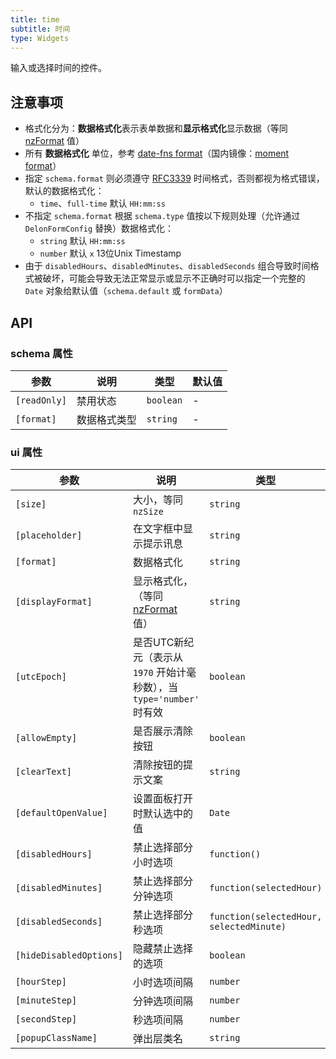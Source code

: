 ```yaml
---
title: time
subtitle: 时间
type: Widgets
---
```


输入或选择时间的控件。

## 注意事项

- 格式化分为：**数据格式化**表示表单数据和**显示格式化**显示数据（等同 [nzFormat](https://ng.ant.design/components/time-picker/zh#api) 值）
- 所有 **数据格式化** 单位，参考 [date-fns format](https://date-fns.org/v1.29.0/docs/format)（国内镜像：[moment format](http://momentjs.cn/docs/#/displaying/format/)）
- 指定 `schema.format` 则必须遵守 [RFC3339](https://tools.ietf.org/html/rfc3339#section-5.6) 时间格式，否则都视为格式错误，默认的数据格式化：
  - `time`、`full-time` 默认 `HH:mm:ss`
- 不指定 `schema.format` 根据 `schema.type` 值按以下规则处理（允许通过 `DelonFormConfig` 替换）数据格式化：
  - `string` 默认 `HH:mm:ss`
  - `number` 默认 `x` 13位Unix Timestamp
- 由于 `disabledHours`、`disabledMinutes`、`disabledSeconds` 组合导致时间格式被破坏，可能会导致无法正常显示或显示不正确时可以指定一个完整的 `Date` 对象给默认值（`schema.default` 或 `formData`）

## API

### schema 属性

参数 | 说明 | 类型 | 默认值
----|------|-----|------
`[readOnly]` | 禁用状态  | `boolean` | -
`[format]` | 数据格式类型  | `string` | -

### ui 属性

参数 | 说明 | 类型 | 默认值
----|------|-----|------
| `[size]` | 大小，等同 `nzSize` | `string` | - |
| `[placeholder]` | 在文字框中显示提示讯息 | `string` | - |
| `[format]` | 数据格式化 | `string` | `HH:mm:ss` |
| `[displayFormat]` | 显示格式化，（等同 [nzFormat](https://ng.ant.design/components/time-picker/zh#api) 值） | `string` | `HH:mm:ss` |
| `[utcEpoch]` | 是否UTC新纪元（表示从 `1970` 开始计毫秒数），当 `type='number'` 时有效 | `boolean` | `false` |
| `[allowEmpty]` | 是否展示清除按钮 | `boolean` | `true` |
| `[clearText]` | 清除按钮的提示文案 | `string` | `清除` |
| `[defaultOpenValue]` | 设置面板打开时默认选中的值 | `Date` | `new Date()` |
| `[disabledHours]` | 禁止选择部分小时选项 | `function()` | - |
| `[disabledMinutes]` | 禁止选择部分分钟选项 | `function(selectedHour)` | - |
| `[disabledSeconds]` | 禁止选择部分秒选项 | `function(selectedHour, selectedMinute)` | - |
| `[hideDisabledOptions]` | 隐藏禁止选择的选项 | `boolean` | `false` |
| `[hourStep]` | 小时选项间隔 | `number` | `1` |
| `[minuteStep]` | 分钟选项间隔 | `number` | `1` |
| `[secondStep]` | 秒选项间隔 | `number` | `1` |
| `[popupClassName]` | 弹出层类名 | `string` | - |
